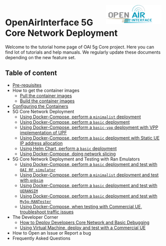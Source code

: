 <a href="https://openairinterface.org/">
    <img src="./images/oai_final_logo.png" alt="Openairinterface logo" title="Openairinterface" align="right" height="60" />
</a>

# OpenAirInterface 5G Core Network Deployment

Welcome to the tutorial home page of OAI 5g Core project. Here you can find lot of tutorials and help manuals. We regularly update these documents depending on the new feature set. 

## Table of content

- [Pre-requisites](./DEPLOY_PRE_REQUESITES.md)
- How to get the container images
    - [Pull the container images](./RETRIEVE_OFFICIAL_IMAGES.md)
    - [Build the container images](./BUILD_IMAGES.md)
- [Configuring the Containers](./CONFIGURE_CONTAINERS.md)
- 5G Core Network Deployment
    - [Using Docker-Compose, perform a `minimalist` deployment](./DEPLOY_SA5G_MINI_DEPLOYMENT.md)
    - [Using Docker-Compose, perform a `basic` deployment](./DEPLOY_SA5G_BASIC_DEPLOYMENT.md)
    - [Using Docker-Compose, perform a `basic-vpp` deployment with VPP implementation of UPF](./DEPLOY_SA5G_WITH_VPP_UPF.md)
    - [Using Docker-Compose, perform a `basic` deployment with Static UE IP address allocation](./DEPLOY_SA5G_BASIC_STATIC_UE_IP.md)
    - [Using Helm Chart, perform a `basic` deployment](./DEPLOY_SA5G_HC.md)
    - [Using Docker-Compose, doing network slicing](./DEPLOY_SA5G_SLICING.md)
- 5G Core Network Deployment and Testing with Ran Emulators
    - [Using Docker-Compose, perform a `basic` deployment and test with `OAI RF simulator`](https://gitlab.eurecom.fr/oai/openairinterface5g/-/tree/develop/ci-scripts/yaml_files/5g_rfsimulator)
    - [Using Docker-Compose, perform a `minimalist` deployment and test with `gnbsim`](./DEPLOY_SA5G_WITH_GNBSIM.md)
    - [Using Docker-Compose, perform a `basic` deployment and test with `UERANSIM`](./DEPLOY_SA5G_WITH_UERANSIM.md)
    - [Using Docker-Compose, perform a `basic` deployment and test with `My5g-RANTester`](./DEPLOY_SA5G_WITH_My5g-RANTester.md)
    - [Using Docker-Compose, when testing with Commercial UE, troubleshoot traffic issues](./TROUBLESHOOT_COTS_UE_TRAFFIC.md)
- The Developer Corner
    - [How to Deploy Developers Core Network and Basic Debugging](./DEBUG_5G_CORE.md)
    - [Using Virtual Machine, deploy and test with a Commercial UE](./DEPLOY_SA5G_VM_COTSUE.md)
- How to Open an Issue or Report a bug
- Frequently Asked Questions